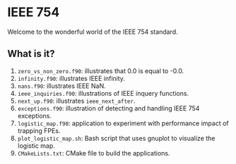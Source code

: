 # IEEE 754

Welcome to the wonderful world of the IEEE 754 standard.


## What is it?

1. `zero_vs_non_zero.f90`: illustrates that 0.0 is equal to -0.0.
1. `infinity.f90`: illustrates IEEE infinity.
1. `nans.f90`: illustrates IEEE NaN.
1. `ieee_inquiries.f90`: illustrations of IEEE inquery functions.
1. `next_up.f90`: illustrates `ieee_next_after`.
1. `exceptions.f90`: illustration of detecting and handling IEEE 754
   exceptions.
1. `logistic_map.f90`: application to experiment with performance impact of
   trapping FPEs.
1. `plot_logistic_map.sh`: Bash script that uses gnuplot to visualize the
   logistic map.
1. `CMakeLists.txt`: CMake file to build the applications.
